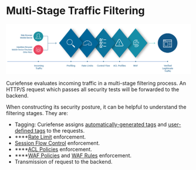 # Multi-Stage Traffic Filtering

![](../.gitbook/assets/traffic-cf-v1.2.6.png)

Curiefense evaluates incoming traffic in a multi-stage filtering process. An HTTP/S request which passes all security tests will be forwarded to the backend. 

When constructing its security posture, it can be helpful to understand the filtering stages. They are:

* Tagging: Curiefense assigns [automatically-generated tags](tags.md#automatic-tags) and [user-defined tags](tags.md#user-defined-tags) to the requests.
* \*\*\*\*[Rate Limit](../settings/policies-rules/rate-limits.md) enforcement.
* [Session Flow Control](../settings/policies-rules/flow-control.md) enforcement.
* \*\*\*\*[ACL Policies](../settings/policies-rules/acl-policies.md) enforcement.
* \*\*\*\*[WAF Policies](../settings/policies-rules/waf-policies.md) and [WAF Rules](../settings/policies-rules/waf-rules.md) enforcement.
* Transmission of request to the backend.

## 




